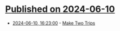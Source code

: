 # [Published on 2024-06-10](index.md)

* [2024-06-10, 16:23:00](https://soylentnews.org/article.pl?sid=24/06/09/1439217&from=rss) - [Make Two Trips](https://soylentnews.org/article.pl?sid=24/06/09/1439217&from=rss)
